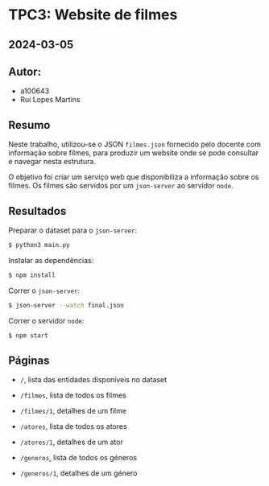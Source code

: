 # TPC3: Website de filmes

## 2024-03-05

## Autor:

- a100643
- Rui Lopes Martins

## Resumo

Neste trabalho, utilizou-se o JSON `filmes.json` fornecido pelo docente com informação sobre filmes, para produzir um website onde se pode consultar e navegar nesta estrutura.

O objetivo foi criar um serviço web que disponibiliza a informação sobre os filmes. Os filmes são servidos por um `json-server` ao servidor `node`.

## Resultados

Preparar o dataset para o `json-server`:

```bash
$ python3 main.py
```

Instalar as dependências:
```bash
$ npm install
```

Correr o `json-server`:
```bash
$ json-server --watch final.json
```

Correr o servidor `node`:
```bash
$ npm start
```

## Páginas

- `/`, lista das entidades disponíveis no dataset

- `/filmes`, lista de todos os filmes
- `/filmes/1`, detalhes de um filme

- `/atores`, lista de todos os atores
- `/atores/1`, detalhes de um ator

- `/generos`, lista de todos os géneros
- `/generos/1`, detalhes de um género
